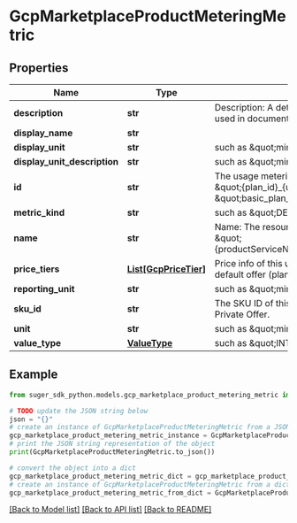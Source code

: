 # GcpMarketplaceProductMeteringMetric


## Properties

Name | Type | Description | Notes
------------ | ------------- | ------------- | -------------
**description** | **str** | Description: A detailed description of the metric, which can be used in documentation. | [optional] 
**display_name** | **str** |  | [optional] 
**display_unit** | **str** | such as \&quot;min\&quot; | [optional] 
**display_unit_description** | **str** | such as \&quot;minute\&quot; | [optional] 
**id** | **str** | The usage metering metric/dimension key It is in format of \&quot;{plan_id}_{usage_dimension_key}\&quot;. For example, \&quot;basic_plan_storage\&quot;. | [optional] 
**metric_kind** | **str** | such as \&quot;DELTA\&quot; | [optional] 
**name** | **str** | Name: The resource name of the metric descriptor, in format of \&quot;{productServiceName}/{plan_id}_{usage_dimension_key}\&quot; | [optional] 
**price_tiers** | [**List[GcpPriceTier]**](GcpPriceTier.md) | Price info of this usage metering metric. Only applicable for the default offer (plan) and private offer. | [optional] 
**reporting_unit** | **str** | such as \&quot;min\&quot; | [optional] 
**sku_id** | **str** | The SKU ID of this usage metering metric. Applicable only in Private Offer. | [optional] 
**unit** | **str** | such as \&quot;min\&quot; | [optional] 
**value_type** | [**ValueType**](ValueType.md) | such as \&quot;INT64\&quot; | [optional] 

## Example

```python
from suger_sdk_python.models.gcp_marketplace_product_metering_metric import GcpMarketplaceProductMeteringMetric

# TODO update the JSON string below
json = "{}"
# create an instance of GcpMarketplaceProductMeteringMetric from a JSON string
gcp_marketplace_product_metering_metric_instance = GcpMarketplaceProductMeteringMetric.from_json(json)
# print the JSON string representation of the object
print(GcpMarketplaceProductMeteringMetric.to_json())

# convert the object into a dict
gcp_marketplace_product_metering_metric_dict = gcp_marketplace_product_metering_metric_instance.to_dict()
# create an instance of GcpMarketplaceProductMeteringMetric from a dict
gcp_marketplace_product_metering_metric_from_dict = GcpMarketplaceProductMeteringMetric.from_dict(gcp_marketplace_product_metering_metric_dict)
```
[[Back to Model list]](../README.md#documentation-for-models) [[Back to API list]](../README.md#documentation-for-api-endpoints) [[Back to README]](../README.md)



